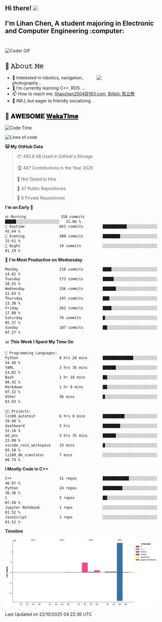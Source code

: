 <h2 align="left">
 <abc>
  <br>Hi there! <img src="https://user-images.githubusercontent.com/42378118/110234147-e3259600-7f4e-11eb-95be-0c4047144dea.gif" width="30"><br>
  <br> I'm Lihan Chen, A student majoring in Electronic and Computer Engineering :computer:<br>
  <br>
 </abc>
</h2>

<img align="center" src="https://media.giphy.com/media/SWoSkN6DxTszqIKEqv/giphy.gif" alt="Coder GIF" width="500">

## :book: 𝙰𝚋𝚘𝚞𝚝 𝙼𝚎

<img align="right" width="40%" src="https://github-readme-stats.vercel.app/api?username=LihanChen2004&show_icons=true&icon_color=CE1D2D&text_color=718096&bg_color=ffffff&hide_title=true" />

- 🌟 Interested in robotics, navigation, photography...
- 🌱 I’m currently learning C++, ROS ... 
- 📫 How to reach me: lihanchen2004@163.com, [Bilibili: 陈立憨](https://space.bilibili.com/170786212)
- 👯 INFJ, but eager to friendly socializing

## 📜 𝐀𝐖𝐄𝐒𝐎𝐌𝐄 [𝐖𝐚𝐤𝐚𝐓𝐢𝐦𝐞](https://github.com/anmol098/waka-readme-stats)

<!--START_SECTION:waka-->
![Code Time](http://img.shields.io/badge/Code%20Time-1%2C538%20hrs%203%20mins-blue)

![Lines of code](https://img.shields.io/badge/From%20Hello%20World%20I%27ve%20Written-4.2%20million%20lines%20of%20code-blue)

**🐱 My GitHub Data** 

> 📦 482.8 kB Used in GitHub's Storage 
 > 
> 🏆 487 Contributions in the Year 2025
 > 
> 🚫 Not Opted to Hire
 > 
> 📜 47 Public Repositories 
 > 
> 🔑 8 Private Repositories 
 > 
**I'm an Early 🐤** 

```text
🌞 Morning                310 commits         █████░░░░░░░░░░░░░░░░░░░░   21.06 % 
🌆 Daytime                663 commits         ███████████░░░░░░░░░░░░░░   45.04 % 
🌃 Evening                480 commits         ████████░░░░░░░░░░░░░░░░░   32.61 % 
🌙 Night                  19 commits          ░░░░░░░░░░░░░░░░░░░░░░░░░   01.29 % 
```
📅 **I'm Most Productive on Wednesday** 

```text
Monday                   218 commits         ████░░░░░░░░░░░░░░░░░░░░░   14.81 % 
Tuesday                  273 commits         █████░░░░░░░░░░░░░░░░░░░░   18.55 % 
Wednesday                336 commits         ██████░░░░░░░░░░░░░░░░░░░   22.83 % 
Thursday                 197 commits         ███░░░░░░░░░░░░░░░░░░░░░░   13.38 % 
Friday                   262 commits         ████░░░░░░░░░░░░░░░░░░░░░   17.80 % 
Saturday                 79 commits          █░░░░░░░░░░░░░░░░░░░░░░░░   05.37 % 
Sunday                   107 commits         ██░░░░░░░░░░░░░░░░░░░░░░░   07.27 % 
```


📊 **This Week I Spent My Time On** 

```text
💬 Programming Languages: 
Python                   8 hrs 28 mins       ██████████████░░░░░░░░░░░   54.40 % 
YAML                     3 hrs 35 mins       ██████░░░░░░░░░░░░░░░░░░░   23.02 % 
Bash                     1 hr 18 mins        ██░░░░░░░░░░░░░░░░░░░░░░░   08.42 % 
Markdown                 1 hr 8 mins         ██░░░░░░░░░░░░░░░░░░░░░░░   07.32 % 
Other                    36 mins             █░░░░░░░░░░░░░░░░░░░░░░░░   03.93 % 

🐱‍💻 Projects: 
lz100_autotest           6 hrs 8 mins        ██████████░░░░░░░░░░░░░░░   39.40 % 
dashboard                5 hrs               ████████░░░░░░░░░░░░░░░░░   32.16 % 
md_pnc                   3 hrs 35 mins       ██████░░░░░░░░░░░░░░░░░░░   23.09 % 
vscode_ros2_workspace    33 mins             █░░░░░░░░░░░░░░░░░░░░░░░░   03.58 % 
lz100_dm_simulator       7 mins              ░░░░░░░░░░░░░░░░░░░░░░░░░   00.79 % 
```

**I Mostly Code in C++** 

```text
C++                      31 repos            ████████████░░░░░░░░░░░░░   46.97 % 
Python                   24 repos            █████████░░░░░░░░░░░░░░░░   36.36 % 
C                        5 repos             ██░░░░░░░░░░░░░░░░░░░░░░░   07.58 % 
Jupyter Notebook         1 repo              ░░░░░░░░░░░░░░░░░░░░░░░░░   01.52 % 
JavaScript               1 repo              ░░░░░░░░░░░░░░░░░░░░░░░░░   01.52 % 
```



**Timeline**

![Lines of Code chart](https://raw.githubusercontent.com/LihanChen2004/LihanChen2004/main/assets/bar_graph.png)


 Last Updated on 22/10/2025 04:22:36 UTC
<!--END_SECTION:waka-->

<!--
**LihanChen2004/LihanChen2004** is a ✨ _special_ ✨ repository because its `README.md` (this file) appears on your GitHub profile.

Here are some ideas to get you started:

- 🔭 I’m currently working on ...
- 🌱 I’m currently learning ...
- 👯 I’m looking to collaborate on ...
- 🤔 I’m looking for help with ...
- 💬 Ask me about ...
- 📫 How to reach me: ...
- 😄 Pronouns: ...
- ⚡ Fun fact: ...
-->

